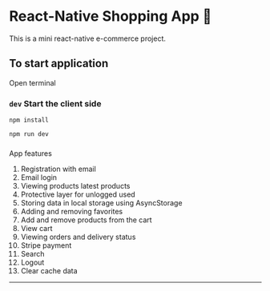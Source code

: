 # React-Native Shopping App 🛒

This is a mini react-native e-commerce project.

## To start application

Open terminal

### `dev` Start the client side

```
npm install
```

```
npm run dev
```

###

App features

1. Registration with email
2. Email login
3. Viewing products latest products
4. Protective layer for unlogged used
5. Storing data in local storage using AsyncStorage
6. Adding and removing favorites
7. Add and remove products from the cart
8. View cart
9. Viewing orders and delivery status
10. Stripe payment
11. Search
12. Logout
13. Clear cache data

---
